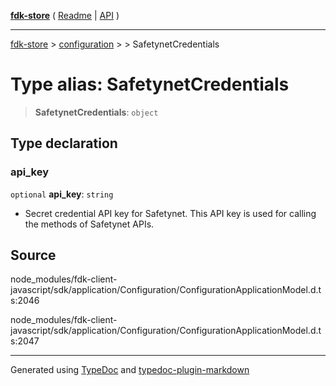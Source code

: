 [**fdk-store**](../../../README.md) ( [Readme](../../../README.md) \| [API](../../../API.md) )

---

[fdk-store](../../../API.md) > [configuration](../../README.md) > [<internal>](../README.md) > SafetynetCredentials

# Type alias: SafetynetCredentials

> **SafetynetCredentials**: `object`

## Type declaration

### api_key

`optional` **api_key**: `string`

- Secret credential API key for Safetynet. This
  API key is used for calling the methods of Safetynet APIs.

## Source

node_modules/fdk-client-javascript/sdk/application/Configuration/ConfigurationApplicationModel.d.ts:2046

node_modules/fdk-client-javascript/sdk/application/Configuration/ConfigurationApplicationModel.d.ts:2047

---

Generated using [TypeDoc](https://typedoc.org/) and [typedoc-plugin-markdown](https://www.npmjs.com/package/typedoc-plugin-markdown)
